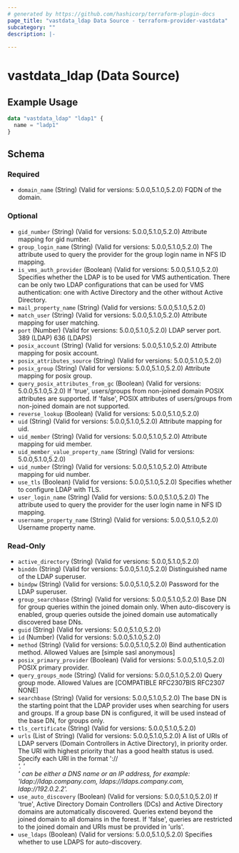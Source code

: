 ```yaml
---
# generated by https://github.com/hashicorp/terraform-plugin-docs
page_title: "vastdata_ldap Data Source - terraform-provider-vastdata"
subcategory: ""
description: |-
  
---
```


# vastdata_ldap (Data Source)



## Example Usage

```terraform
data "vastdata_ldap" "ldap1" {
  name = "ladp1"
}
```

<!-- schema generated by tfplugindocs -->
## Schema

### Required

- `domain_name` (String) (Valid for versions: 5.0.0,5.1.0,5.2.0) FQDN of the domain.

### Optional

- `gid_number` (String) (Valid for versions: 5.0.0,5.1.0,5.2.0) Attribute mapping for gid number.
- `group_login_name` (String) (Valid for versions: 5.0.0,5.1.0,5.2.0) The attribute used to query the provider for the group login name in NFS ID mapping.
- `is_vms_auth_provider` (Boolean) (Valid for versions: 5.0.0,5.1.0,5.2.0) Specifies whether the LDAP is to be used for VMS authentication. There can be only two LDAP configurations that can be used for VMS authentication: one with Active Directory and the other without Active Directory.
- `mail_property_name` (String) (Valid for versions: 5.0.0,5.1.0,5.2.0)
- `match_user` (String) (Valid for versions: 5.0.0,5.1.0,5.2.0) Attribute mapping for user matching.
- `port` (Number) (Valid for versions: 5.0.0,5.1.0,5.2.0) LDAP server port. 389 (LDAP)  636 (LDAPS)
- `posix_account` (String) (Valid for versions: 5.0.0,5.1.0,5.2.0) Attribute mapping for posix account.
- `posix_attributes_source` (String) (Valid for versions: 5.0.0,5.1.0,5.2.0)
- `posix_group` (String) (Valid for versions: 5.0.0,5.1.0,5.2.0) Attribute mapping for posix group.
- `query_posix_attributes_from_gc` (Boolean) (Valid for versions: 5.0.0,5.1.0,5.2.0) If 'true', users/groups from non-joined domain POSIX attributes are supported. If 'false', POSIX attributes of users/groups from non-joined domain are not supported.
- `reverse_lookup` (Boolean) (Valid for versions: 5.0.0,5.1.0,5.2.0)
- `uid` (String) (Valid for versions: 5.0.0,5.1.0,5.2.0) Attribute mapping for uid.
- `uid_member` (String) (Valid for versions: 5.0.0,5.1.0,5.2.0) Attribute mapping for uid member.
- `uid_member_value_property_name` (String) (Valid for versions: 5.0.0,5.1.0,5.2.0)
- `uid_number` (String) (Valid for versions: 5.0.0,5.1.0,5.2.0) Attribute mapping for uid number.
- `use_tls` (Boolean) (Valid for versions: 5.0.0,5.1.0,5.2.0) Specifies whether to configure LDAP with TLS.
- `user_login_name` (String) (Valid for versions: 5.0.0,5.1.0,5.2.0) The attribute used to query the provider for the user login name in NFS ID mapping.
- `username_property_name` (String) (Valid for versions: 5.0.0,5.1.0,5.2.0) Username property name.

### Read-Only

- `active_directory` (String) (Valid for versions: 5.0.0,5.1.0,5.2.0)
- `binddn` (String) (Valid for versions: 5.0.0,5.1.0,5.2.0) Distinguished name of the LDAP superuser.
- `bindpw` (String) (Valid for versions: 5.0.0,5.1.0,5.2.0) Password for the LDAP superuser.
- `group_searchbase` (String) (Valid for versions: 5.0.0,5.1.0,5.2.0) Base DN for group queries within the joined domain only. When auto-discovery is enabled, group queries outside the joined domain use automatically discovered base DNs.
- `guid` (String) (Valid for versions: 5.0.0,5.1.0,5.2.0)
- `id` (Number) (Valid for versions: 5.0.0,5.1.0,5.2.0)
- `method` (String) (Valid for versions: 5.0.0,5.1.0,5.2.0) Bind authentication method. Allowed Values are [simple sasl anonymous]
- `posix_primary_provider` (Boolean) (Valid for versions: 5.0.0,5.1.0,5.2.0) POSIX primary provider.
- `query_groups_mode` (String) (Valid for versions: 5.0.0,5.1.0,5.2.0) Query group mode. Allowed Values are [COMPATIBLE RFC2307BIS RFC2307 NONE]
- `searchbase` (String) (Valid for versions: 5.0.0,5.1.0,5.2.0) The base DN is the starting point that the LDAP provider uses when searching for users and groups. If a group base DN is configured, it will be used instead of the base DN, for groups only.
- `tls_certificate` (String) (Valid for versions: 5.0.0,5.1.0,5.2.0)
- `urls` (List of String) (Valid for versions: 5.0.0,5.1.0,5.2.0) A list of URIs of LDAP servers (Domain Controllers in Active Directory), in priority order. The URI with highest priority that has a good health status is used. Specify each URI in the format '<scheme>://<address>'. '<address>' can be either a DNS name or an IP address, for example: 'ldap://ldap.company.com, ldaps://ldaps.company.com, ldap://192.0.2.2'.
- `use_auto_discovery` (Boolean) (Valid for versions: 5.0.0,5.1.0,5.2.0) If 'true', Active Directory Domain Controllers (DCs) and Active Directory domains are automatically discovered. Queries extend beyond the joined domain to all domains in the forest. If 'false', queries are restricted to the joined domain and URIs must be provided in 'urls'.
- `use_ldaps` (Boolean) (Valid for versions: 5.0.0,5.1.0,5.2.0) Specifies whether to use LDAPS for auto-discovery.
